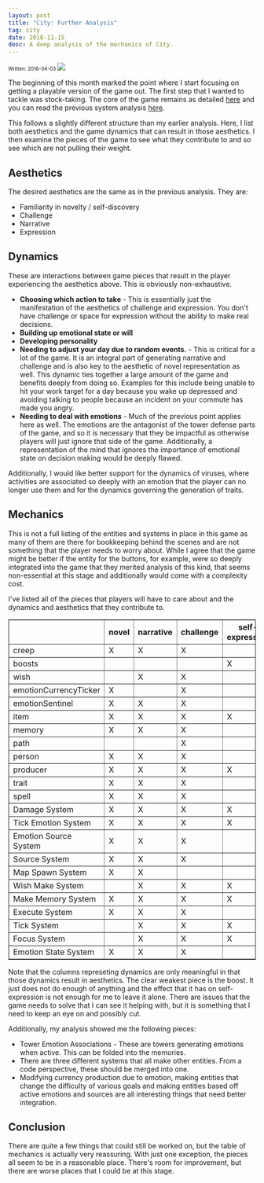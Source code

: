 ```yaml
---
layout: post
title: "City: Further Analysis"
tag: city
date: 2018-11-15
desc: A deep analysis of the mechanics of City.
---
```


<p style="font-size:10px">Written: 2016-04-03

<img src="/blogImages/SS_2016-04-04_01.png" />

The beginning of this month marked the point where I start focusing on getting a playable version of the game out. The first step that I wanted to tackle was stock-taking. The core of the game remains as detailed [here](/blog/city/core) and you can read the previous system analysis [here](/blog/city/systemAnalysis).


This follows a slightly different structure than my earlier analysis. Here, I list both aesthetics and the game dynamics that can result in those aesthetics. I then examine the pieces of the game to see what they contribute to and so see which are not pulling their weight.

## Aesthetics

The desired aesthetics are the same as in the previous analysis. They are:
- Familiarity in novelty / self-discovery
- Challenge
- Narrative
- Expression


## Dynamics

These are interactions between game pieces that result in the player experiencing the aesthetics above. This is obviously non-exhaustive.
- <b>Choosing which action to take</b> - This is essentially just the manifestation of the aesthetics of challenge and expression. You don't have challenge or space for expression without the ability to make real decisions.
- <b>Building up emotional state or will</b>
- <b>Developing personality</b>
- <b>Needing to adjust your day due to random events.</b> - This is critical for a lot of the game. It is an integral part of generating narrative and challenge and is also key to the aesthetic of novel representation as well. This dynamic ties together a large amount of the game and benefits deeply from doing so. Examples for this include being unable to hit your work target for a day because you wake up depressed and avoiding talking to people because an incident on your commute has made you angry.
- <b>Needing to deal with emotions</b> - Much of the previous point applies here as well. The emotions are the antagonist of the tower defense parts of the game, and so it is necessary that they be impactful as otherwise players will just ignore that side of the game. Additionally, a representation of the mind that ignores the importance of emotional state on decision making would be deeply flawed.



Additionally, I would like better support for the dynamics of viruses, where activities are associated so deeply with an emotion that the player can no longer use them and for the dynamics governing the generation of traits.

## Mechanics

This is not a full listing of the entities and systems in place in this game as many of them are there for bookkeeping behind the scenes and are not something that the player needs to worry about. While I agree that the game might be better if the entity for the buttons, for example, were so deeply integrated into the game that they merited analysis of this kind, that seems non-essential at this stage and additionally would come with a complexity cost.


I've listed all of the pieces that players will have to care about and the dynamics and aesthetics that they contribute to.

<table border="1px">
<tr><th></th><th>novel</th><th>narrative</th><th>challenge</th><th>self-expression</th><th>choosing action</th><th>building up</th><th>development</th><th>adjust day</th><th>deal with emotions</th></tr>
<tr><td>creep</td><td>X</td><td>X</td><td>X</td><td></td><td>X</td><td>X</td><td></td><td>X</td><td>X</td></tr>
<tr><td>boosts</td><td></td><td></td><td></td><td>X</td><td></td><td></td><td>X</td><td></td><td></td></tr>
<tr><td>wish</td><td></td><td>X</td><td>X</td><td></td><td>X</td><td></td><td></td><td>X</td><td>X</td></tr>
<tr><td>emotionCurrencyTicker</td><td>X</td><td></td><td>X</td><td></td><td>X</td><td>X</td><td></td><td></td><td>X</td></tr>
<tr><td>emotionSentinel</td><td>X</td><td>X</td><td>X</td><td></td><td>X</td><td>X</td><td></td><td>X</td><td>X</td></tr>
<tr><td>item</td><td>X</td><td>X</td><td>X</td><td>X</td><td>X</td><td>X</td><td></td><td>X</td><td>X</td></tr>
<tr><td>memory</td><td>X</td><td>X</td><td>X</td><td></td><td></td><td></td><td>X</td><td>X</td><td></td></tr>
<tr><td>path</td><td></td><td></td><td>X</td><td></td><td>X</td><td></td><td>X</td><td></td><td>X</td></tr>
<tr><td>person</td><td>X</td><td>X</td><td>X</td><td></td><td>X</td><td></td><td>X</td><td>X</td><td></td></tr>
<tr><td>producer</td><td>X</td><td>X</td><td>X</td><td>X</td><td>X</td><td>X</td><td>X</td><td>X</td><td>X</td></tr>
<tr><td>trait</td><td>X</td><td>X</td><td>X</td><td></td><td>X</td><td></td><td>X</td><td>X</td><td></td></tr>
<tr><td>spell</td><td>X</td><td>X</td><td>X</td><td></td><td>X</td><td>X</td><td></td><td>X</td><td>X</td></tr>
<tr><td>Damage System</td><td>X</td><td>X</td><td>X</td><td>X</td><td>X</td><td></td><td></td><td>X</td><td>X</td></tr>
<tr><td>Tick Emotion System</td><td>X</td><td>X</td><td>X</td><td>X</td><td>X</td><td>X</td><td>X</td><td>X</td><td>X</td></tr>
<tr><td>Emotion Source System</td><td>X</td><td>X</td><td>X</td><td></td><td>X</td><td></td><td></td><td>X</td><td>X</td></tr>
<tr><td>Source System</td><td>X</td><td>X</td><td>X</td><td></td><td>X</td><td></td><td></td><td>X</td><td></td></tr>
<tr><td>Map Spawn System</td><td>X</td><td>X</td><td></td><td></td><td></td><td></td><td>X</td><td></td><td></td></tr>
<tr><td>Wish Make System</td><td></td><td>X</td><td>X</td><td>X</td><td>X</td><td></td><td></td><td>X</td><td></td></tr>
<tr><td>Make Memory System</td><td>X</td><td>X</td><td>X</td><td>X</td><td></td><td></td><td>X</td><td>X</td><td>X</td></tr>
<tr><td>Execute System</td><td>X</td><td>X</td><td>X</td><td></td><td>X</td><td></td><td></td><td>X</td><td>X</td></tr>
<tr><td>Tick System</td><td></td><td>X</td><td>X</td><td>X</td><td>X</td><td></td><td></td><td>X</td><td>X</td></tr>
<tr><td>Focus System</td><td></td><td>X</td><td>X</td><td>X</td><td>X</td><td>X</td><td></td><td>X</td><td>X</td></tr>
<tr><td>Emotion State System</td><td>X</td><td>X</td><td>X</td><td></td><td>X</td><td>X</td><td></td><td>X</td><td>X</td></tr>
</table>

Note that the columns represeting dynamics are only meaningful in that those dynamics result in aesthetics. The clear weakest piece is the boost. It just does not do enough of anything and the effect that it has on self-expression is not enough for me to leave it alone. There are issues that the game needs to solve that I can see it helping with, but it is something that I need to keep an eye on and possibly cut.


Additionally, my analysis showed me the following pieces:
- Tower Emotion Associations - These are towers generating emotions when active. This can be folded into the memories.
- There are three different systems that all make other entities. From a code perspective, these should be merged into one.
- Modifying currency production due to emotion, making entities that change the difficulty of various goals and making entities based off active emotions and sources are all interesting things that need better integration.
## Conclusion

There are quite a few things that could still be worked on, but the table of mechanics is actually very reassuring. With just one exception, the pieces all seem to be in a reasonable place. There's room for improvement, but there are worse places that I could be at this stage.

